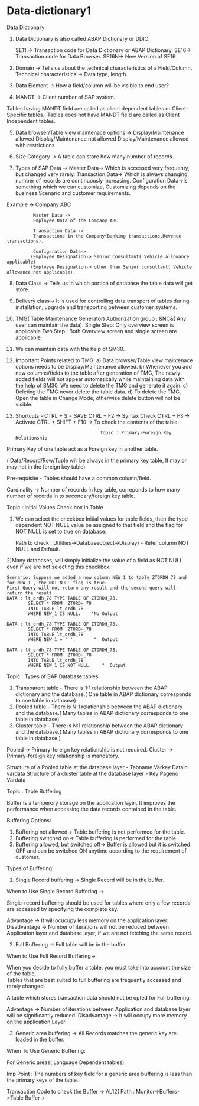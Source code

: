 # Data-dictionary1
 Data Dictionary                         


1) Data Dictionary is also called ABAP Dictionary or DDIC.

   SE11 -> Transaction code for Data Dictionary or ABAP Dictionary.
   SE16->  Transaction code for Data Browser.
   SE16N-> New Version of SE16

2) Domain -> Tells us about the technical characteristics of a Field/Column.
    Technical characteristics -> Data type, length.

3) Data Element -> How a field/column will be visible to end user?

4) MANDT -> Client number of SAP system.

  Tables having MANDT field are called as client dependent tables or Client-Specific tables..
  Tables does not have MANDT field are called as Client Independent tables. 

5)  Data browser/Table view maintenace options ->
    Display/Maintenance allowed
    Display/Maintenance not allowed
    Display/Maintenance allowed with restrictions

6) Size Category -> A table can store how many number of records.

7)  Types of SAP Data ->
    Master Data-> Which is accessed very frequenty, but changed very rarely. 
    Transaction Data-> Which is always changing, number of records are continuously increasing.
    Configuration Data->Is something which we can customize,
                        Customizing depends on the business Scenario and customer requirements.

   Example -> Company ABC
  
              Master Data -> 
              Employee Data of the Company ABC

              Transaction Data ->
              Transactions in the Company(Banking transactions,Revenue transactions).

              Configuration Data->
             (Employee Designation-> Senior Consultant( Vehicle allowance applicable)
             (Employee Designation-> other than Senior consultant( Vehicle allowance not applicable).

8) Data Class -> Tells us in which portion of database the table data will get store. 

9) Delivery class-> It is used for controlling data transport of tables during installation,
                    upgrade and transporting between customer systems.  
                          
10) TMG( Table Maintenance Generator)
    Authorization group : &NC&( Any user can maintain the data).
    Single Step: Only overview screen is applicable
    Two Step :  Both Overview screen and single screen are applicable.

11) We can maintain data with the help of SM30.

12) Important Points related to TMG.
    a) Data browser/Table view maintenace options needs to be Display/Maintenance allowed.
    b) Whenever you add new columns/fields to the table after generation of TMG, The newly added fields
       will not appear automatically while maintaining data with the help of SM30. 
       We need to delete the TMG and generate it again.
    c) Deleting the TMG never delete the table data.
    d) To delete the TMG, Open the table in Change Mode, otherwise delete button will not be visible.         


13) Shortcuts -  CTRL + S = SAVE
                 CTRL + F2 -> Syntax Check
                 CTRL + F3 -> Activate
                 CTRL + SHIFT + F10 -> To check the contents of the table.

 
                                        Topic : Primary-Foreign Key Relationship

Primary Key of one table act as a Foreign key in another table.

( Data/Record/Row/Tuple will be always in the primary key table, It may or may not in the foreign key table)

Pre-requisite - Tables should have a common column/field.

Cardinality -> Number of records in key table, correponds to how many number of records in to secondary/foreign key table. 

Topic : Initial Values Check box in Table

1) We can select the checkbox Initial values for table fields, then the type dependent NOT NULL value be 
       assigned to that field and the flag for NOT NULL is set to true on database.
     
      Path to check : Utilities->Databaseobject->Display) - Refer column NOT NULL and Default.     
 
2)Many databases, will simply initialize the value of a field as NOT NULL even if we are not selecting this checkbox.
    
    Scenario: Suppose we added a new column NEW_1 to table ZTORDH_78 and for NEW_1 , the NOT NULL flag is true.
    First Query will not return any result and the second query will return the result.
    DATA : lt_ordh_78 TYPE TABLE OF ZTORDH_78.
            SELECT * FROM  ZTORDH_78
            INTO TABLE lt_ordh_78
            WHERE NEW_1 IS NULL.    "No Output

    DATA : lt_ordh_78 TYPE TABLE OF ZTORDH_78.
            SELECT * FROM  ZTORDH_78
            INTO TABLE lt_ordh_78
            WHERE NEW_1 = ' '.       "  Output

    DATA : lt_ordh_78 TYPE TABLE OF ZTORDH_78.
            SELECT * FROM  ZTORDH_78
            INTO TABLE lt_ordh_78
            WHERE NEW_1 IS NOT NULL.    "  Output

  Topic : Types of SAP Database tables

1) Transparent table - There is 1:1 relationship between the ABAP dictionary and the database.( One table in ABAP dictionary corresponds to one table in database)
2) Pooled table - There is N:1 relationship between the ABAP dictionary and the database.( Many tables in ABAP dictionary corresponds to one table in database)
3) Cluster table - There is N:1 relationship between the ABAP dictionary and the database.( Many tables in ABAP dictionary corresponds to one table in database )

Pooled -> Primary-foreign key relationship is not required.
Cluster -> Primary-foreign key relationship is mandatory.

Structure of a Pooled table at the database layer - Tabname Varkey Dataln vardata
Structure of a cluster table at the database layer - Key Pageno Vardata       

Topic : Table Buffering

Buffer is a temperory storage on the application layer. 
It improves the performance when accessing the data records contained in the table. 

Buffering Options:

1) Buffering not allowed-> Table buffering is not performed for the table.
2) Buffering switched on-> Table buffering is performed for the table.
3) Buffering allowed, but switched off-> Buffer is allowed but it is switched OFF 
                                        and can be switched ON anytime according to the requirement of customer.
 
Types of Buffering:

1) Single Record buffering -> Single Record will be in the buffer.

When to Use Single Record Buffering ->

Single-record buffering should be used for tables where only a few records are accessed by specifying the complete key. 

Advantage -> It will ocucupy less memory on the application layer.
Disadvantage -> Number of iterations will not be reduced between Application layer and database layer, 
                if we are not fetching the same record.


2) Full Buffering -> Full table will be in the buffer.

When to Use Full Record Buffering->

When you decide to fully buffer a table, you must take into account the size of the table,  
Tables that are best suited to full buffering are frequently accessed and rarely changed.

A table which stores transaction data should not be opted for Full buffering.

Advantage -> Number of iterations between Application and database layer will  be significantly reduced.
Disadvantage -> It will occupy more memory on the application Layer.


3) Generic area buffering -> All Records matches the generic key are loaded in the buffer.


When To Use Generic Buffering:

For Generic areas( Language Dependent tables)

Imp Point : The numbers of key field for a generic area buffering is less than the primary keys of the table.

Transaction Code to check the Buffer -> AL12( Path : Monitor->Buffers->Table Buffer->


